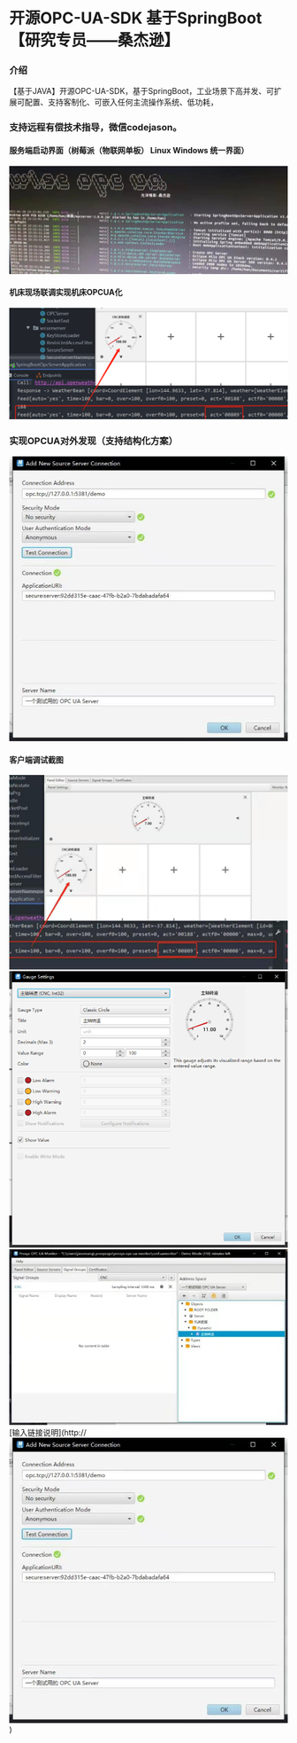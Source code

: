 # 开源OPC-UA-SDK 基于SpringBoot【研究专员——桑杰逊】

### 介绍
【基于JAVA】开源OPC-UA-SDK，基于SpringBoot，工业场景下高并发、可扩展可配置、支持客制化、可嵌入任何主流操作系统、低功耗，
### 支持远程有偿技术指导，微信codejason。

#### 服务端启动界面（树莓派（物联网单板） Linux Windows 统一界面）
![服务端启动界面](/%E6%9C%8D%E5%8A%A1%E7%AB%AF%E6%88%AA%E5%9B%BE/%E5%BE%AE%E4%BF%A1%E6%88%AA%E5%9B%BE_20210222230220.png "在这里输入图片标题")
#### 机床现场联调实现机床OPCUA化
![实际数控机床联调界面](/%E6%9C%8D%E5%8A%A1%E7%AB%AF%E6%88%AA%E5%9B%BE/%E5%BE%AE%E4%BF%A1%E6%88%AA%E5%9B%BE_20210222230842.png "在这里输入图片标题")

### 实现OPCUA对外发现（支持结构化方案）
![输入图片说明](/%E5%AE%A2%E6%88%B7%E7%AB%AF%E8%B0%83%E8%AF%95%E6%88%AA%E5%9B%BE/%E5%BE%AE%E4%BF%A1%E5%9B%BE%E7%89%87_20210222230353.jpg "在这里输入图片标题")

#### 客户端调试截图
![输入图片说明](/%E5%AE%A2%E6%88%B7%E7%AB%AF%E8%B0%83%E8%AF%95%E6%88%AA%E5%9B%BE/%E5%BE%AE%E4%BF%A1%E5%9B%BE%E7%89%87_20210222230340.jpg "在这里输入图片标题")
![输入图片说明](/%E5%AE%A2%E6%88%B7%E7%AB%AF%E8%B0%83%E8%AF%95%E6%88%AA%E5%9B%BE/%E5%BE%AE%E4%BF%A1%E5%9B%BE%E7%89%87_20210222230344.png "在这里输入图片标题")
![输入图片说明](/%E5%AE%A2%E6%88%B7%E7%AB%AF%E8%B0%83%E8%AF%95%E6%88%AA%E5%9B%BE/%E5%BE%AE%E4%BF%A1%E5%9B%BE%E7%89%87_20210222230349.jpg "在这里输入图片标题")
[输入链接说明](http://![输入图片说明](/%E5%AE%A2%E6%88%B7%E7%AB%AF%E8%B0%83%E8%AF%95%E6%88%AA%E5%9B%BE/%E5%BE%AE%E4%BF%A1%E5%9B%BE%E7%89%87_20210222230353.jpg "在这里输入图片标题"))